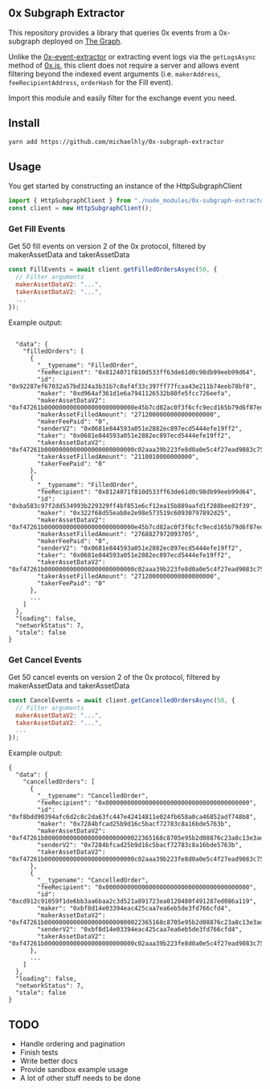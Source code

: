 ## 0x Subgraph Extractor

This repository provides a library that queries 0x events from a 0x-subgraph deployed on [The Graph](https://thegraph.com/).

Unlike the [0x-event-extractor](https://github.com/0xTracker/0x-event-extractor) or extracting event logs via the `getLogsAsync` method of [0x.js](https://github.com/0xProject/0x-monorepo/tree/development/packages/0x.js), this client does not require a server and allows event filtering beyond the indexed event arguments (i.e. `makerAddress`, `feeRecipientAddress`, `orderHash` for the Fill event).

Import this module and easily filter for the exchange event you need.

## Install

```bash
yarn add https://github.com/michaelhly/0x-subgraph-extractor
```

## Usage

You get started by constructing an instance of the HttpSubgraphClient

```js
import { HttpSubgraphClient } from "./node_modules/0x-subgraph-extractor/src/client";
const client = new HttpSubgraphClient();
```

### Get Fill Events

Get 50 fill events on version 2 of the 0x protocol, filtered by makerAssetData and takerAssetData

```js
const FillEvents = await client.getFilledOrdersAsync(50, {
  // Filter arguments
  makerAssetDataV2: "...",
  takerAssetDataV2: "...",
  ...
});
```

Example output:

```

  "data": {
    "filledOrders": [
      {
        "__typename": "FilledOrder",
        "feeRecipient": "0x8124071f810d533ff63de61d0c98db99eeb99d64",
        "id": "0x92287ef67032a57bd324a3b31b7c0af4f33c397ff77fcaa43e211b74eeb78bf8",
        "maker": "0xd964af361d1e6a7941126532b80fe5fcc726eefa",
        "makerAssetDataV2": "0xf47261b0000000000000000000000000e45b7cd82ac0f3f6cfc9ecd165b79d6f87ed2875",
        "makerAssetFilledAmount": "2712000000000000000000",
        "makerFeePaid": "0",
        "senderV2": "0x0681e844593a051e2882ec897ecd5444efe19ff2",
        "taker": "0x0681e844593a051e2882ec897ecd5444efe19ff2",
        "takerAssetDataV2": "0xf47261b0000000000000000000000000c02aaa39b223fe8d0a0e5c4f27ead9083c756cc2",
        "takerAssetFilledAmount": "2110010000000000",
        "takerFeePaid": "0"
      },
      {
        "__typename": "FilledOrder",
        "feeRecipient": "0x8124071f810d533ff63de61d0c98db99eeb99d64",
        "id": "0xba583c97f2dd534993b229329ff4bf851e6cf12ea15b889aafd1f288bee82f39",
        "maker": "0x322f68d55eab8e2e98e573519c60930797892d25",
        "makerAssetDataV2": "0xf47261b0000000000000000000000000e45b7cd82ac0f3f6cfc9ecd165b79d6f87ed2875",
        "makerAssetFilledAmount": "2768827972093705",
        "makerFeePaid": "0",
        "senderV2": "0x0681e844593a051e2882ec897ecd5444efe19ff2",
        "taker": "0x0681e844593a051e2882ec897ecd5444efe19ff2",
        "takerAssetDataV2": "0xf47261b0000000000000000000000000c02aaa39b223fe8d0a0e5c4f27ead9083c756cc2",
        "takerAssetFilledAmount": "2712000000000000000000",
        "takerFeePaid": "0"
      },
      ...
    ]
  },
  "loading": false,
  "networkStatus": 7,
  "stale": false
}
```

### Get Cancel Events

Get 50 cancel events on version 2 of the 0x protocol, filtered by makerAssetData and takerAssetData

```js
const CancelEvents = await client.getCancelledOrdersAsync(50, {
  // Filter arguments
  makerAssetDataV2: "...",
  takerAssetDataV2: "...",
  ...
});
```

Example output:

```
{
  "data": {
    "cancelledOrders": [
      {
        "__typename": "CancelledOrder",
        "feeRecipient": "0x0000000000000000000000000000000000000000",
        "id": "0xf8bdd90394afc6d2c8c2da63fc447e42414811e024fb658a0ca46852adf748b8",
        "maker": "0x7284bfcad25b9d16c5bacf72783c8a16bde5763b",
        "makerAssetDataV2": "0xf47261b000000000000000000000000022365168c8705e95b2d08876c23a8c13e3ad72e2",
        "senderV2": "0x7284bfcad25b9d16c5bacf72783c8a16bde5763b",
        "takerAssetDataV2": "0xf47261b0000000000000000000000000c02aaa39b223fe8d0a0e5c4f27ead9083c756cc2"
      },
      {
        "__typename": "CancelledOrder",
        "feeRecipient": "0x0000000000000000000000000000000000000000",
        "id": "0xcd912c91059f1de6bb3aa6baa2c3d521a891723ea0120480f491287ed086a119",
        "maker": "0xbf8d14e03394eac425caa7ea6eb5de3fd766cfd4",
        "makerAssetDataV2": "0xf47261b000000000000000000000000022365168c8705e95b2d08876c23a8c13e3ad72e2",
        "senderV2": "0xbf8d14e03394eac425caa7ea6eb5de3fd766cfd4",
        "takerAssetDataV2": "0xf47261b0000000000000000000000000c02aaa39b223fe8d0a0e5c4f27ead9083c756cc2"
      },
      ...
    ]
  },
  "loading": false,
  "networkStatus": 7,
  "stale": false
}

```

## TODO

- Handle ordering and pagination
- Finish tests
- Write better docs
- Provide sandbox example usage
- A lot of other stuff needs to be done
